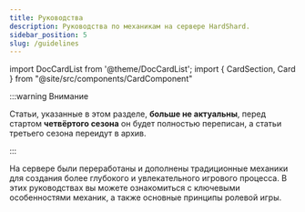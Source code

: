 ```yaml
---
title: Руководства
description: Руководства по механикам на сервере HardShard.
sidebar_position: 5
slug: /guidelines
---
```


import DocCardList from '@theme/DocCardList';
import { CardSection, Card } from "@site/src/components/CardComponent"

:::warning Внимание

Статьи, указанные в этом разделе, **больше не актуальны**, перед стартом **четвёртого сезона** он будет полностью переписан, а статьи третьего сезона переидут в архив.

:::

На сервере были переработаны и дополнены традиционные механики для создания более глубокого и увлекательного игрового процесса. В этих руководствах вы можете ознакомиться с ключевыми особенностями механик, а также основные принципы ролевой игры.

<CardSection>
  <Card 
    title="Система голосования"
    description="Голосуйте за сервер, чтобы получать уникальные предметы."
    to="/docs/voting"
  />
  <Card 
    title="Механики"
    description="Улучшение игрового опыта и возможностей для взаимодействия с окружающим миром."
    to="/docs/mechanics"
  />
  <Card 
    title="Ролевая игра"
    description="Создавайте свои собственные истории и взаимодействуйте с другими персонажами."
    to="/docs/roleplay"
  />
</CardSection>